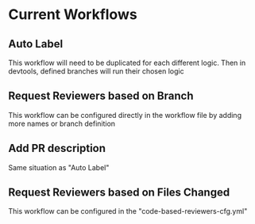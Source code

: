 # Current Workflows

## Auto Label
This workflow will need to be duplicated for each different logic. Then in devtools, defined branches will run their chosen logic

## Request Reviewers based on Branch
This workflow can be configured directly in the workflow file by adding more names or branch definition

## Add PR description
Same situation as "Auto Label"

## Request Reviewers based on Files Changed
This workflow can be configured in the "code-based-reviewers-cfg.yml"
